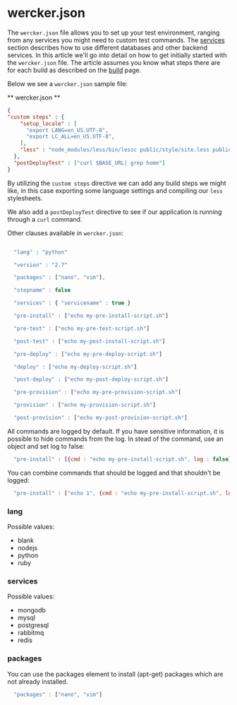 # wercker.json

The `wercker.json` file allows you to set up your test environment, ranging from any services you might need to custom test commands. The [services](http://devcenter.wercker.com/articles/available-services/) section describes how to use different databases and other backend services. In this article we'll go into detail on how to get initially started with the `wercker.json` file. The article assumes you know what steps there are for each build as described on the [build](build) page.

Below we see a `wercker.json` sample file:

** wercker.json **

``` json
{
"custom steps" : {
    "setup_locale" : [
      "export LANG=en_US.UTF-8",
      "export LC_ALL=en_US.UTF-8",
    ],
    "less" : "node_modules/less/bin/lessc public/style/site.less public/style/site.css"
  },
  "postDeployTest" : ["curl $BASE_URL| grep home"]
}
```

By utilizing the `custom steps` directive we can add any build steps we might like, in this case exporting some language settings and compiling our `less` stylesheets.

We also add a `postDeployTest` directive to see if our application is running through a `curl` command.

Other clauses available in `wercker.json`:

``` javascript

  "lang" : "python"

  "version" : "2.7"

  "packages" : ["nano", "vim"],

  "stepname" : false

  "services" : { "servicename" : true }

  "pre-install" : ["echo my-pre-install-script.sh"]

  "pre-test" : ["echo my-pre-test-script.sh"]

  "post-test" : ["echo my-post-install-script.sh"]

  "pre-deploy" : ["echo my-pre-deploy-script.sh"]

  "deploy" : ["echo my-deploy-script.sh"]

  "post-deploy" : ["echo my-post-deploy-script.sh"]

  "pre-provision" : ["echo my-pre-provision-script.sh"]

  "provision" : ["echo my-provision-script.sh"]

  "post-provision" : ["echo my-post-provision-script.sh"]
```

All commands are logged by default. If you have sensitive information, it is possible to hide commands from the log.
In stead of the command, use an object and set log to false:

``` javascript
  "pre-install" : [{cmd : "echo my-pre-install-script.sh", log : false}]
```

You can combine commands that should be logged and that shouldn't be logged:

``` javascript
  "pre-install" : ["echo 1", {cmd : "echo my-pre-install-script.sh", log : false}, "echo 2"]
```

### lang

Possible values:

* blank
* nodejs
* python
* ruby

### services

Possible values:

* mongodb
* mysql
* postgresql
* rabbitmq
* redis

### packages

You can use the packages element to install (apt-get) packages which are not already installed.
``` javascript
  "packages" : ["nano", "vim"]
```

